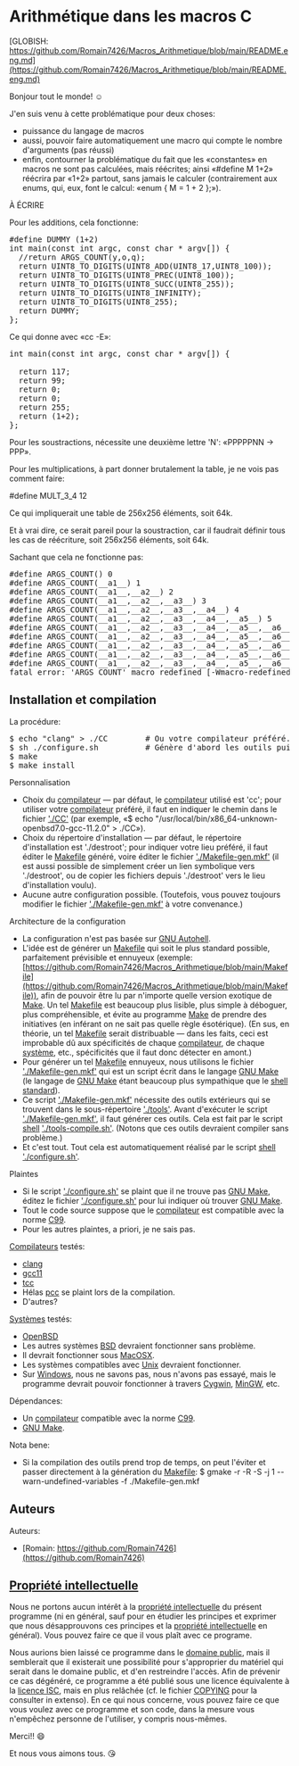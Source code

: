 # Arithmétique dans les macros C 

[GLOBISH: https://github.com/Romain7426/Macros_Arithmetique/blob/main/README.eng.md](https://github.com/Romain7426/Macros_Arithmetique/blob/main/README.eng.md)

Bonjour tout le monde! ☺ 

J'en suis venu à cette problématique pour deux choses: 
 - puissance du langage de macros 
 - aussi, pouvoir faire automatiquement une macro qui compte le nombre d'arguments (pas réussi) 
 - enfin, contourner la problématique du fait que les «constantes» en macros ne sont pas calculées, mais réécrites; ainsi «#define M 1+2» réécrira par «1+2» partout, sans jamais le calculer (contrairement aux enums, qui, eux, font le calcul: «enum { M = 1 + 2 };»). 


À ÉCRIRE 

Pour les additions, cela fonctionne: 
<pre>
#define DUMMY (1+2)
int main(const int argc, const char * argv[]) { 
  //return ARGS_COUNT(y,o,q); 
  return UINT8_TO_DIGITS(UINT8_ADD(UINT8_17,UINT8_100)); 
  return UINT8_TO_DIGITS(UINT8_PREC(UINT8_100)); 
  return UINT8_TO_DIGITS(UINT8_SUCC(UINT8_255)); 
  return UINT8_TO_DIGITS(UINT8_INFINITY); 
  return UINT8_TO_DIGITS(UINT8_255); 
  return DUMMY; 
}; 
</pre>

Ce qui donne avec «cc -E»: 
<pre>
int main(const int argc, const char * argv[]) {

  return 117;
  return 99;
  return 0;
  return 0;
  return 255;
  return (1+2);
};
</pre>

 
Pour les soustractions, nécessite une deuxième lettre 'N': «PPPPPNN -> PPP». 
 
Pour les multiplications, à part donner brutalement la table, je ne vois pas comment faire: 

#define MULT_3_4 12

Ce qui impliquerait une table de 256x256 éléments, soit 64k. 


Et à vrai dire, ce serait pareil pour la soustraction, car il faudrait définir tous les cas de réécriture, soit 256x256 éléments, soit 64k. 
 

Sachant que cela ne fonctionne pas: 
<pre>
#define ARGS_COUNT() 0 
#define ARGS_COUNT(__a1__) 1 
#define ARGS_COUNT(__a1__,__a2__) 2 
#define ARGS_COUNT(__a1__,__a2__,__a3__) 3 
#define ARGS_COUNT(__a1__,__a2__,__a3__,__a4__) 4 
#define ARGS_COUNT(__a1__,__a2__,__a3__,__a4__,__a5__) 5 
#define ARGS_COUNT(__a1__,__a2__,__a3__,__a4__,__a5__,__a6__) 6 
#define ARGS_COUNT(__a1__,__a2__,__a3__,__a4__,__a5__,__a6__,__a7__) 7 
#define ARGS_COUNT(__a1__,__a2__,__a3__,__a4__,__a5__,__a6__,__a7__,__a8__) 8 
#define ARGS_COUNT(__a1__,__a2__,__a3__,__a4__,__a5__,__a6__,__a7__,__a8__,__a9__) 9 
#define ARGS_COUNT(__a1__,__a2__,__a3__,__a4__,__a5__,__a6__,__a7__,__a8__,__a9__,__a10__) 10 
fatal error: 'ARGS_COUNT' macro redefined [-Wmacro-redefined]
</pre> 


## Installation et compilation

La procédure: 

<pre>
$ echo "clang" > ./CC        # Ou votre compilateur préféré. 
$ sh ./configure.sh          # Génère d'abord les outils puis le Makefile. 
$ make 
$ make install 
</pre>
 
Personnalisation 
 - Choix du [compilateur](https://fr.wikipedia.org/wiki/Compilateur) — par défaut, le [compilateur](https://fr.wikipedia.org/wiki/Compilateur) utilisé est 'cc'; pour utiliser votre [compilateur](https://fr.wikipedia.org/wiki/Compilateur) préféré, il faut en indiquer le chemin dans le fichier ['./CC'](https://github.com/Romain7426/Macros_Arithmetique/blob/main/CC) (par exemple, «$ echo "/usr/local/bin/x86_64-unknown-openbsd7.0-gcc-11.2.0" > ./CC»). 
 - Choix du répertoire d'installation — par défaut, le répertoire d'installation est './destroot'; pour indiquer votre lieu préféré, il faut éditer le [Makefile](https://fr.wikipedia.org/wiki/Make#Makefile) généré, voire éditer le fichier ['./Makefile-gen.mkf'](https://github.com/Romain7426/Macros_Arithmetique/blob/main/Makefile-gen.mkf) (il est aussi possible de simplement créer un lien symbolique vers './destroot', ou de copier les fichiers depuis './destroot' vers le lieu d'installation voulu). 
 - Aucune autre configuration possible. (Toutefois, vous pouvez toujours modifier le fichier ['./Makefile-gen.mkf'](https://github.com/Romain7426/Macros_Arithmetique/blob/main/Makefile-gen.mkf) à votre convenance.) 
 
Architecture de la configuration 
 - La configuration n'est pas basée sur [GNU Autohell](https://en.wikipedia.org/wiki/Autohell). 
 - L'idée est de générer un [Makefile](https://fr.wikipedia.org/wiki/Make#Makefile) qui soit le plus standard possible, parfaitement prévisible et ennuyeux (exemple: [https://github.com/Romain7426/Macros_Arithmetique/blob/main/Makefile](https://github.com/Romain7426/Macros_Arithmetique/blob/main/Makefile)), afin de pouvoir être lu par n'importe quelle version exotique de [Make](https://fr.wikipedia.org/wiki/Make). Un tel [Makefile](https://fr.wikipedia.org/wiki/Make#Makefile) est beaucoup plus lisible, plus simple à déboguer, plus compréhensible, et évite au programme [Make](https://fr.wikipedia.org/wiki/Make) de prendre des initiatives (en inférant on ne sait pas quelle règle ésotérique). (En sus, en théorie, un tel [Makefile](https://fr.wikipedia.org/wiki/Make#Makefile) serait distribuable — dans les faits, ceci est improbable dû aux spécificités de chaque [compilateur](https://fr.wikipedia.org/wiki/Compilateur), de chaque [système](https://fr.wikipedia.org/wiki/Syst%C3%A8me_d%27exploitation), etc., spécificités que il faut donc détecter en amont.) 
 - Pour générer un tel [Makefile](https://fr.wikipedia.org/wiki/Make#Makefile) ennuyeux, nous utilisons le fichier ['./Makefile-gen.mkf'](https://github.com/Romain7426/Macros_Arithmetique/blob/main/Makefile-gen.mkf) qui est un script écrit dans le langage [GNU Make](https://en.wikipedia.org/wiki/GNU_make) (le langage de [GNU Make](https://en.wikipedia.org/wiki/GNU_make) étant beaucoup plus sympathique que le [shell standard](https://fr.wikipedia.org/wiki/Bourne_shell)). 
 - Ce script ['./Makefile-gen.mkf'](https://github.com/Romain7426/Macros_Arithmetique/blob/main/Makefile-gen.mkf) nécessite des outils extérieurs qui se trouvent dans le sous-répertoire ['./tools'](https://github.com/Romain7426/Macros_Arithmetique/tree/main/tools). Avant d'exécuter le script ['./Makefile-gen.mkf'](https://github.com/Romain7426/Macros_Arithmetique/blob/main/Makefile-gen.mkf), il faut générer ces outils. Cela est fait par le script [shell](https://fr.wikipedia.org/wiki/Bourne_shell) ['./tools-compile.sh'](https://github.com/Romain7426/Macros_Arithmetique/blob/main/tools-compile.sh). (Notons que ces outils devraient compiler sans problème.) 
 - Et c'est tout. Tout cela est automatiquement réalisé par le script [shell](https://fr.wikipedia.org/wiki/Bourne_shell) ['./configure.sh'](https://github.com/Romain7426/Macros_Arithmetique/blob/main/configure.sh). 
 
Plaintes 
 - Si le script ['./configure.sh'](https://github.com/Romain7426/Macros_Arithmetique/blob/main/configure.sh) se plaint que il ne trouve pas [GNU Make](https://en.wikipedia.org/wiki/GNU_make), éditez le fichier ['./configure.sh'](https://github.com/Romain7426/Macros_Arithmetique/blob/main/configure.sh) pour lui indiquer où trouver [GNU Make](https://en.wikipedia.org/wiki/GNU_make). 
 - Tout le code source suppose que le [compilateur](https://fr.wikipedia.org/wiki/Compilateur) est compatible avec la norme [C99](https://fr.wikipedia.org/wiki/C_(langage)#Normalisation). 
 - Pour les autres plaintes, a priori, je ne sais pas. 
 
[Compilateurs](https://fr.wikipedia.org/wiki/Compilateur) testés: 
 - [clang](https://fr.wikipedia.org/wiki/Clang)
 - [gcc11](https://fr.wikipedia.org/wiki/GNU_Compiler_Collection)
 - [tcc](https://en.wikipedia.org/wiki/Tiny_C_Compiler)
 - Hélas [pcc](https://en.wikipedia.org/wiki/Portable_C_Compiler) se plaint lors de la compilation. 
 - D'autres? 

[Systèmes](https://fr.wikipedia.org/wiki/Syst%C3%A8me_d%27exploitation) testés: 
 - [OpenBSD](https://fr.wikipedia.org/wiki/OpenBSD) 
 - Les autres systèmes [BSD](https://fr.wikipedia.org/wiki/Berkeley_Software_Distribution) devraient fonctionner sans problème. 
 - Il devrait fonctionner sous [MacOSX](https://fr.wikipedia.org/wiki/MacOS). 
 - Les systèmes compatibles avec [Unix](https://fr.wikipedia.org/wiki/Unix) devraient fonctionner. 
 - Sur [Windows](https://fr.wikipedia.org/wiki/Microsoft_Windows), nous ne savons pas, nous n'avons pas essayé, mais le programme devrait pouvoir fonctionner à travers [Cygwin](https://fr.wikipedia.org/wiki/Cygwin), [MinGW](https://fr.wikipedia.org/wiki/MinGW), etc. 
 
Dépendances: 
 - Un [compilateur](https://fr.wikipedia.org/wiki/Compilateur) compatible avec la norme [C99](https://fr.wikipedia.org/wiki/C_(langage)#Normalisation). 
 - [GNU Make](https://en.wikipedia.org/wiki/GNU_make). 

Nota bene: 
 - Si la compilation des outils prend trop de temps, on peut l'éviter et passer directement à la génération du [Makefile](https://fr.wikipedia.org/wiki/Make#Makefile): 
    $ gmake -r -R -S -j 1 --warn-undefined-variables -f ./Makefile-gen.mkf  


## Auteurs  
 
Auteurs: 
 - [Romain: https://github.com/Romain7426](https://github.com/Romain7426)


## [Propriété intellectuelle](https://fr.wikipedia.org/wiki/Propri%C3%A9t%C3%A9_intellectuelle) 
 
Nous ne portons aucun intérêt à la [propriété intellectuelle](https://fr.wikipedia.org/wiki/Propri%C3%A9t%C3%A9_intellectuelle) du présent programme (ni en général, sauf pour en étudier les principes et exprimer que nous désapprouvons ces principes et la [propriété intellectuelle](https://fr.wikipedia.org/wiki/Propri%C3%A9t%C3%A9_intellectuelle) en général). Vous pouvez faire ce que il vous plaît avec ce programe. 

Nous aurions bien laissé ce programme dans le [domaine public](https://fr.wikipedia.org/wiki/Domaine_public_(propri%C3%A9t%C3%A9_intellectuelle)), mais il semblerait que il existerait une possibilité pour s'approprier du matériel qui serait dans le domaine public, et d'en restreindre l'accès. Afin de prévenir ce cas dégénéré, ce programme a été publié sous une licence équivalente à la [licence ISC](https://fr.wikipedia.org/wiki/Licence_ISC), mais en plus relâchée (cf. le fichier [COPYING](https://github.com/Romain7426/Macros_Arithmetique/blob/main/COPYING) pour la consulter in extenso). En ce qui nous concerne, vous pouvez faire ce que vous voulez avec ce programme et son code, dans la mesure vous n'empêchez personne de l'utiliser, y compris nous-mêmes. 





Merci!! :smile: 

Et nous vous aimons tous. :kissing_heart: 

 

